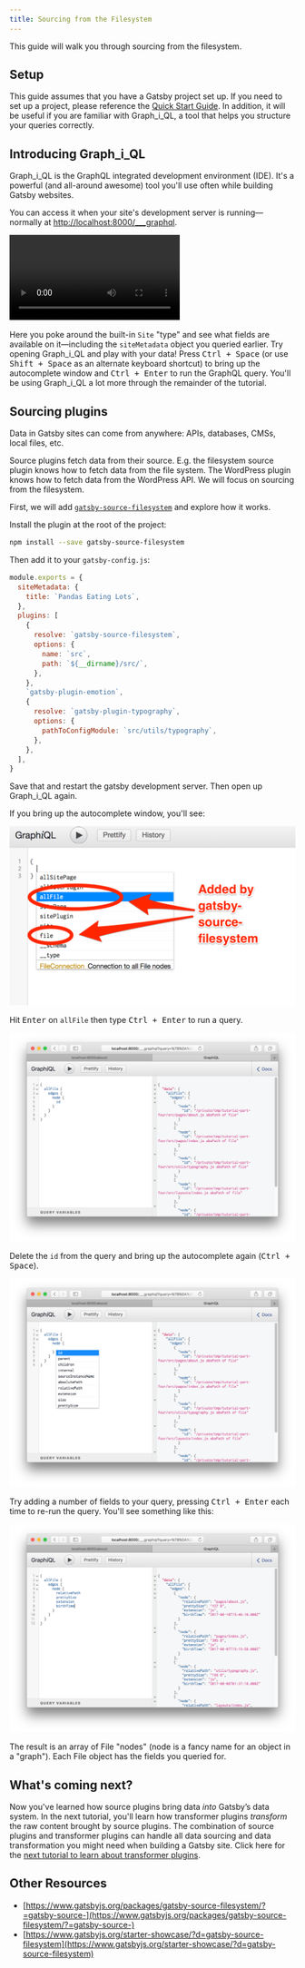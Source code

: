 ```yaml
---
title: Sourcing from the Filesystem
---
```


This guide will walk you through sourcing from the filesystem.

## Setup

This guide assumes that you have a Gatsby project set up. If you need to set up a project, please reference the [Quick Start Guide](https://github.com/gatsbyjs/gatsby/tree/master/docs). In addition, it will be useful if you are familiar with Graph_i_QL, a tool that helps you structure your queries correctly.

## Introducing Graph_i_QL

Graph_i_QL is the GraphQL integrated development environment (IDE). It's a powerful (and all-around awesome) tool
you'll use often while building Gatsby websites.

You can access it when your site's development server is running—normally at
<http://localhost:8000/___graphql>.

<video controls="controls" autoplay="true" loop="true">
  <source type="video/mp4" src="/graphiql-explore.mp4"></source>
  <p>Your browser does not support the video element.</p>
</video>

Here you poke around the built-in `Site` "type" and see what fields are available
on it—including the `siteMetadata` object you queried earlier. Try opening
Graph_i_QL and play with your data! Press <kbd>Ctrl + Space</kbd> (or use <kbd>Shift + Space</kbd> as an alternate keyboard shortcut) to bring up
the autocomplete window and <kbd>Ctrl + Enter</kbd> to run the GraphQL query. You'll be
using Graph_i_QL a lot more through the remainder of the tutorial.

## Sourcing plugins

Data in Gatsby sites can come from anywhere: APIs, databases, CMSs,
local files, etc.

Source plugins fetch data from their source. E.g. the filesystem source plugin
knows how to fetch data from the file system. The WordPress plugin knows how to
fetch data from the WordPress API. We will focus on sourcing from the filesystem.

First, we will add [`gatsby-source-filesystem`](/packages/gatsby-source-filesystem/) and
explore how it works.

Install the plugin at the root of the project:

```sh
npm install --save gatsby-source-filesystem
```

Then add it to your `gatsby-config.js`:

```javascript{6-12}:title=gatsby-config.js
module.exports = {
  siteMetadata: {
    title: `Pandas Eating Lots`,
  },
  plugins: [
    {
      resolve: `gatsby-source-filesystem`,
      options: {
        name: `src`,
        path: `${__dirname}/src/`,
      },
    },
    `gatsby-plugin-emotion`,
    {
      resolve: `gatsby-plugin-typography`,
      options: {
        pathToConfigModule: `src/utils/typography`,
      },
    },
  ],
}
```

Save that and restart the gatsby development server. Then open up Graph_i_QL
again.

If you bring up the autocomplete window, you'll see:

![graphiql-filesystem](images/graphiql-filesystem.png)

Hit <kbd>Enter</kbd> on `allFile` then type <kbd>Ctrl + Enter</kbd> to run a
query.

![filesystem-query](images/filesystem-query.png)

Delete the `id` from the query and bring up the autocomplete again (<kbd>Ctrl +
Space</kbd>).

![filesystem-autocomplete](images/filesystem-autocomplete.png)

Try adding a number of fields to your query, pressing <kbd>Ctrl + Enter</kbd>
each time to re-run the query. You'll see something like this:

![allfile-query](images/allfile-query.png)

The result is an array of File "nodes" (node is a fancy name for an object in a
"graph"). Each File object has the fields you queried for.


## What's coming next?

Now you've learned how source plugins bring data _into_ Gatsby’s data system. In the next tutorial, you'll learn how transformer plugins _transform_ the raw content brought by source plugins. The combination of source plugins and transformer plugins can handle all data sourcing and data transformation you might need when building a Gatsby site. Click here for the [next tutorial to learn about transformer plugins](/tutorial/part-six/).

## Other Resources
- [https://www.gatsbyjs.org/packages/gatsby-source-filesystem/?=gatsby-source-](https://www.gatsbyjs.org/packages/gatsby-source-filesystem/?=gatsby-source-)
- [https://www.gatsbyjs.org/starter-showcase/?d=gatsby-source-filesystem](https://www.gatsbyjs.org/starter-showcase/?d=gatsby-source-filesystem)
